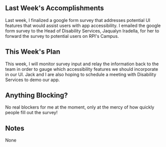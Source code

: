 ## Last Week's Accomplishments

Last week, I finalized a google form survey that addresses potential UI features that would assist users with app accessibility. I emailed the google form survey to the Head of Disability Services, Jaqualyn Iradella, for her to forward the survey to potential users on RPI's Campus.


## This Week's Plan

This week, I will monitor survey input and relay the information back to the team in order to gauge which accessibility features we should incorporate in our UI. Jack and I are also hoping to schedule a meeting with Disability Services to demo our app. 

## Anything Blocking?

No real blockers for me at the moment, only at the mercy of how quickly people fill out the survey! 

## Notes

None